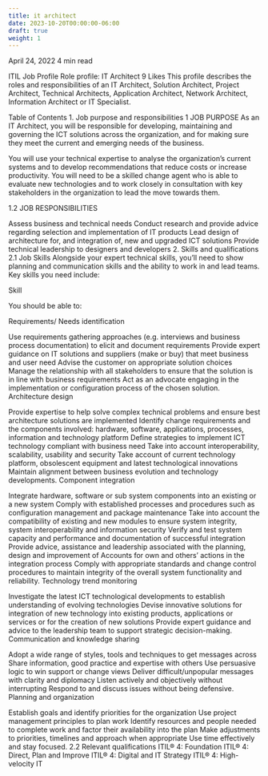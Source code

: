 ```yaml
---
title: it architect
date: 2023-10-20T00:00:00-06:00
draft: true
weight: 1
---
```



April 24, 2022
4 min read

ITIL
Job Profile
Role profile: IT Architect
9 Likes
This profile describes the roles and responsibilities of an IT Architect, Solution Architect, Project Architect, Technical Architects, Application Architect, Network Architect, Information Architect or IT Specialist.

Table of Contents
1. 
Job purpose and responsibilities
1 JOB PURPOSE
As an IT Architect, you will be responsible for developing, maintaining and governing the ICT solutions across the organization, and for making sure they meet the current and emerging needs of the business.

You will use your technical expertise to analyse the organization’s current systems and to develop recommendations that reduce costs or increase productivity. You will need to be a skilled change agent who is able to evaluate new technologies and to work closely in consultation with key stakeholders in the organization to lead the move towards them.

1.2 JOB RESPONSIBILITIES

Assess business and technical needs
Conduct research and provide advice regarding selection and implementation of IT products
Lead design of architecture for, and integration of, new and upgraded ICT solutions
Provide technical leadership to designers and developers
2. 
Skills and qualifications
2.1 Job Skills
Alongside your expert technical skills, you’ll need to show planning and communication skills and the ability to work in and lead teams. Key skills you need include:

Skill

You should be able to:

Requirements/ Needs identification

Use requirements gathering approaches (e.g. interviews and business process documentation) to elicit and document requirements
Provide expert guidance on IT solutions and suppliers (make or buy) that meet business and user need
Advise the customer on appropriate solution choices
Manage the relationship with all stakeholders to ensure that the solution is in line with business requirements
Act as an advocate engaging in the implementation or configuration process of the chosen solution.
Architecture design

Provide expertise to help solve complex technical problems and ensure best architecture solutions are implemented
Identify change requirements and the components involved: hardware, software, applications, processes, information and technology platform
Define strategies to implement ICT technology compliant with business need
Take into account interoperability, scalability, usability and security
Take account of current technology platform, obsolescent equipment and latest technological innovations
Maintain alignment between business evolution and technology developments.
Component integration

Integrate hardware, software or sub system components into an existing or a new system
Comply with established processes and procedures such as configuration management and package maintenance
Take into account the compatibility of existing and new modules to ensure system integrity, system interoperability and information security
Verify and test system capacity and performance and documentation of successful integration
Provide advice, assistance and leadership associated with the planning, design and improvement of Accounts for own and others’ actions in the integration process
Comply with appropriate standards and change control procedures to maintain integrity of the overall system functionality and reliability.
Technology trend monitoring

Investigate the latest ICT technological developments to establish understanding of evolving technologies
Devise innovative solutions for integration of new technology into existing products, applications or services or for the creation of new solutions
Provide expert guidance and advice to the leadership team to support strategic decision-making.
Communication and knowledge sharing

Adopt a wide range of styles, tools and techniques to get messages across
Share information, good practice and expertise with others
Use persuasive logic to win support or change views
Deliver difficult/unpopular messages with clarity and diplomacy
Listen actively and objectively without interrupting
Respond to and discuss issues without being defensive.
Planning and organization

Establish goals and identify priorities for the organization
Use project management principles to plan work
Identify resources and people needed to complete work and factor their availability into the plan
Make adjustments to priorities, timelines and approach when appropriate
Use time effectively and stay focused.
2.2  Relevant qualifications
ITIL® 4: Foundation
ITIL® 4: Direct, Plan and Improve
ITIL® 4: Digital and IT Strategy
ITIL® 4: High-velocity IT
